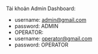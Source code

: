 Tài khoản Admin Dashboard:
- username: admin@gmail.com
- password: ADMIN
- OPERATOR:
- username: operator@gmail.com
- password: OPERATOR
